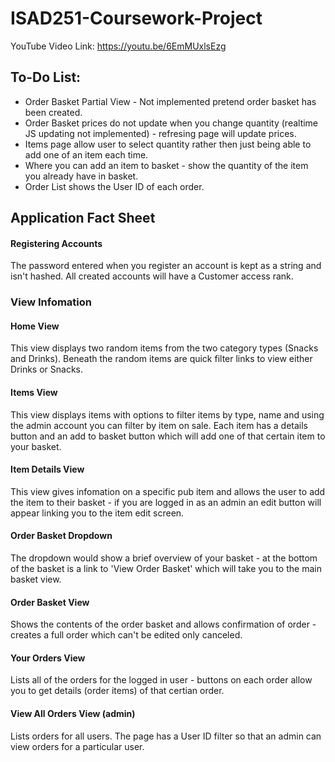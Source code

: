 # ISAD251-Coursework-Project

YouTube Video Link: https://youtu.be/6EmMUxlsEzg

## To-Do List:
- Order Basket Partial View - Not implemented pretend order basket has been created.
- Order Basket prices do not update when you change quantity (realtime JS updating not implemented) - refresing page will update prices.
- Items page allow user to select quantity rather then just being able to add one of an item each time.
- Where you can add an item to basket - show the quantity of the item you already have in basket.
- Order List shows the User ID of each order.

## Application Fact Sheet
#### Registering Accounts
The password entered when you register an account is kept as a string and isn't hashed. All created accounts will have a Customer access rank.

### View Infomation

#### Home View
This view displays two random items from the two category types (Snacks and Drinks). Beneath the random items are quick filter links to view either Drinks or Snacks. 

#### Items View
This view displays items with options to filter items by type, name and using the admin account you can filter by item on sale. Each item has a details button and an add to basket button which will add one of that certain item to your basket.

#### Item Details View
This view gives infomation on a specific pub item and allows the user to add the item to their basket - if you are logged in as an admin an edit button will appear linking you to the item edit screen.

#### Order Basket Dropdown
The dropdown would show a brief overview of your basket - at the bottom of the basket is a link to 'View Order Basket' which will take you to the main basket view.

#### Order Basket View
Shows the contents of the order basket and allows confirmation of order - creates a full order which can't be edited only canceled.

#### Your Orders View
Lists all of the orders for the logged in user - buttons on each order allow you to get details (order items) of that certian order.

#### View All Orders View (admin)
Lists orders for all users. The page has a User ID filter so that an admin can view orders for a particular user.
